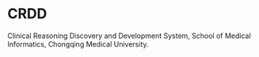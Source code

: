 # CRDD
 Clinical Reasoning Discovery and Development System, School of Medical Informatics, Chongqing Medical University.
